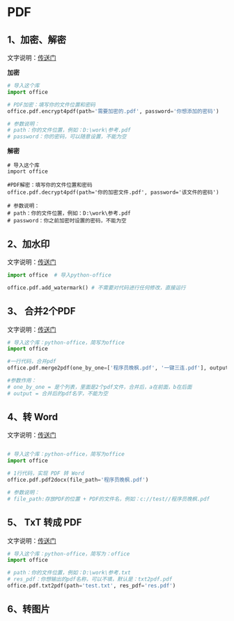 # PDF


## 1、加密、解密

文字说明：[传送门](https://mp.weixin.qq.com/s/YOxBzYPMqfl5gCAWtnVXKA)

**加密**
```python
# 导入这个库
import office

# PDF加密：填写你的文件位置和密码
office.pdf.encrypt4pdf(path='需要加密的.pdf', password='你想添加的密码')

# 参数说明：
# path：你的文件位置，例如：D:\work\参考.pdf
# password：你的密码，可以随意设置，不能为空
```

**解密**
```
# 导入这个库
import office

#PDF解密：填写你的文件位置和密码
office.pdf.decrypt4pdf(path='你的加密文件.pdf', password='该文件的密码')

# 参数说明：
# path：你的文件位置，例如：D:\work\参考.pdf
# password：你之前加密时设置的密码，不能为空
```


## 2、加水印

文字说明：[传送门](https://mp.weixin.qq.com/s/yJDs5RoytRL5hl-ybXkZOA)
```python
import office  # 导入python-office

office.pdf.add_watermark() # 不需要对代码进行任何修改，直接运行
```

## 3、 合并2个PDF

文字说明：[传送门](https://mp.weixin.qq.com/s/9erh3W3WCD36Axj70pRvog)
```python
# 导入这个库：python-office，简写为office
import office

#一行代码，合并pdf
office.pdf.merge2pdf(one_by_one=['程序员晚枫.pdf', '一键三连.pdf'], output='走起.pdf')

#参数作用：
# one_by_one = 是个列表，里面是2个pdf文件，合并后，a在前面，b在后面
# output = 合并后的pdf名字，不能为空
```

## 4、转 Word

文字说明：[传送门](https://mp.weixin.qq.com/s/O0pJOs9stD1prENP4N8QYg)
```python

# 导入这个库：python-office，简写为office
import office

# 1行代码，实现 PDF 转 Word
office.pdf.pdf2docx(file_path='程序员晚枫.pdf')

# 参数说明：
# file_path:存放PDF的位置 + PDF的文件名，例如：c://test//程序员晚枫.pdf
```
## 5、 TxT 转成 PDF

文字说明：[传送门](https://mp.weixin.qq.com/s/GiXYB_xZdlsYv5AIeIELkA)
```python
# 导入这个库：python-office，简写为：office
import office

# path：你的文件位置，例如：D:\work\参考.txt
# res_pdf：你想输出的pdf名称，可以不填，默认是：txt2pdf.pdf
office.pdf.txt2pdf(path='test.txt', res_pdf='res.pdf')
```

## 6、转图片
